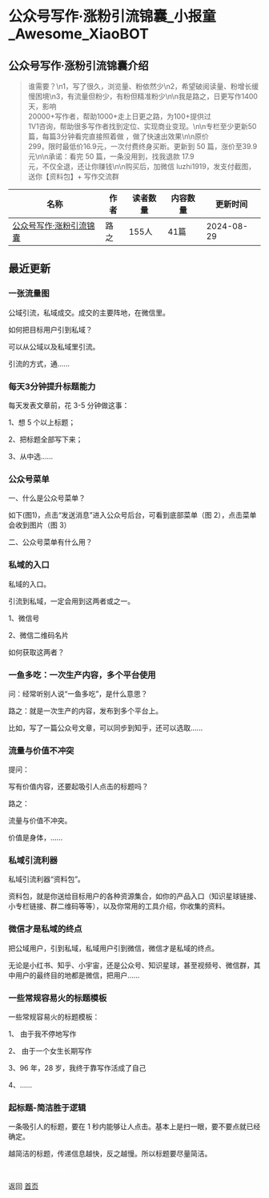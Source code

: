 # 公众号写作·涨粉引流锦囊_小报童_Awesome_XiaoBOT

## 公众号写作·涨粉引流锦囊介绍
> 谁需要？\n1，写了很久，浏览量、粉依然少\n2，希望破阅读量、粉增长缓慢困境\n3，有流量但粉少，有粉但精准粉少\n\n我是路之，日更写作1400天，影响  
20000+写作者，帮助1000+走上日更之路，为100+提供过  
1V1咨询，帮助很多写作者找到定位、实现商业变现。\n\n专栏至少更新50篇，每篇3分钟看完直接照着做 ，做了快速出效果\n\n原价  
299，限时最低价16.9元，一次付费终身买断。更新到 50 篇，涨价至39.9元\n\n承诺：看完 50 篇，一条没用到，找我退款 17.9  
元，不仅全退，还让你赚钱\n\n购买后，加微信 luzhi1919，发支付截图，送你【资料包】+ 写作交流群  
  


|名称|作者|读者数量|内容数量|更新时间|
|---|---|---|---|---|
|[公众号写作·涨粉引流锦囊](https://xiaobot.net/p/luzhi12?refer=0b133df9-27dc-423b-8101-639049001c13)|路之|155人|41篇|2024-08-29|

## 最近更新
### 一张流量图

公域引流，私域成交。成交的主要阵地，在微信里。

如何把目标用户引到私域？

可以从公域以及私域里引流。

引流的方式，通......

### 每天3分钟提升标题能力

每天发表文章前，花 3-5 分钟做这事：

1、想 5 个以上标题；

2、把标题全部写下来；

3、从中选......

### 公众号菜单

一、什么是公众号菜单？

如下(图1)，点击“发送消息”进入公众号后台，可看到底部菜单（图 2），点击菜单会收到图片（图 3）

二、公众号菜单有什么用？

### 私域的入口

私域的入口。

引流到私域，一定会用到这两者或之一。

1、微信号

2、微信二维码名片

如何获取这两者？

### 一鱼多吃：一次生产内容，多个平台使用

问：经常听别人说“一鱼多吃”，是什么意思？

路之：就是一次生产的内容，发布到多个平台上。

比如，写了一篇公众号文章，可以同步到知乎，还可以选取......

### 流量与价值不冲突

提问：

写有价值内容，还要起吸引人点击的标题吗？

路之：

流量与价值不冲突。

价值是身体，......

### 私域引流利器

私域引流利器“资料包”。

资料包，就是你送给目标用户的各种资源集合，如你的产品入口（知识星球链接、小专栏链接、群二维码等等），以及你常用的工具介绍，你收集的资料。

### 微信才是私域的终点

把公域用户，引到私域，私域用户引到微信，微信才是私域的终点。

无论是小红书、知乎、小宇宙，还是公众号、知识星球，甚至视频号、微信群，其中用户的最终目的地都是微信，把用户......

### 一些常规容易火的标题模板

一些常规容易火的标题模板：

1、 由于我不停地写作

2、 由于一个女生长期写作

3、96 年，28 岁，我终于靠写作活成了自己

4、......

### 起标题-简洁胜于逻辑

一条吸引人的标题，要在 1 秒内能够让人点击。基本上是扫一眼，要不要点就已经确定。

越简洁的标题，传递信息越快，反之越慢。所以标题要尽量简洁。


<a href="https://github.com/Reno9527/awesome-xiaobot" style="color: white; text-decoration: none;">awesome-xiaobot</a>

返回 [首页](../README.md)

